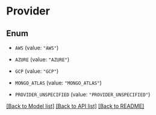 # Provider

## Enum


* `AWS` (value: `"AWS"`)

* `AZURE` (value: `"AZURE"`)

* `GCP` (value: `"GCP"`)

* `MONGO_ATLAS` (value: `"MONGO_ATLAS"`)

* `PROVIDER_UNSPECIFIED` (value: `"PROVIDER_UNSPECIFIED"`)


[[Back to Model list]](../README.md#documentation-for-models) [[Back to API list]](../README.md#documentation-for-api-endpoints) [[Back to README]](../README.md)


